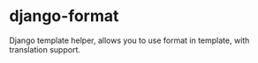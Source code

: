 django-format
=============

Django template helper, allows you to use format in template, with translation support.
